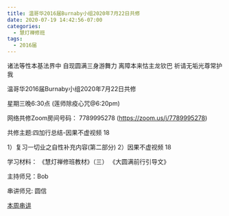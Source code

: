 ```yaml
---
title: 温哥华2016届Burnaby小组2020年7月22日共修
date: 2020-07-19 14:42:56-07:00
categories:
  - 慧灯禅修班
tags:
  - 2016届
---
```

诸法等性本基法界中 自现圆满三身游舞力 离障本来怙主龙钦巴 祈请无垢光尊常护我

温哥华2016届Burnaby小组2020年7月22日共修 

星期三晚6:30点 (莲师除疫心咒@6:20pm)

网络共修Zoom房间号码： 7789995278 (<https://zoom.us/j/7789995278>)

共修主题:四加行总结-因果不虚视频 18


1）复习一切业之自性补充内容(第二部分)
2）因果不虚视频 18


学习材料：
《慧灯禅修班教材》（三）
《大圆满前行引导文》



主持师兄：Bob

串讲师兄: 圆信

[本周串讲](/f/up/因果不虚18.docx)